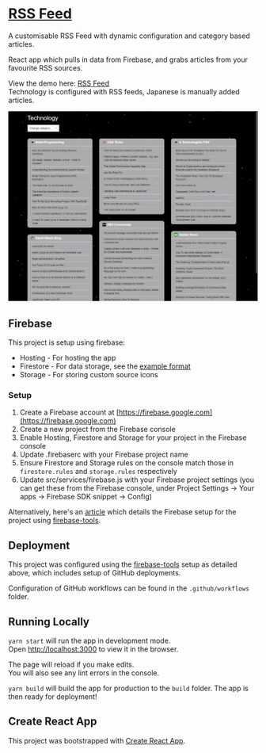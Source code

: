# [RSS Feed](https://rss-feed-30b89.firebaseapp.com)

A customisable RSS Feed with dynamic configuration and category based articles.

React app which pulls in data from Firebase, and grabs articles from your favourite RSS sources.

View the demo here: [RSS Feed](https://rss-feed-30b89.firebaseapp.com) \
Technology is configured with RSS feeds, Japanese is manually added articles.

![feed image](.github/images/rss-feed.png)

## Firebase

This project is setup using firebase:
- Hosting - For hosting the app
- Firestore - For data storage, see the [example format](docs/firestore_format.md)
- Storage - For storing custom source icons

### Setup

1. Create a Firebase account at [https://firebase.google.com](https://firebase.google.com)
2. Create a new project from the Firebase console
3. Enable Hosting, Firestore and Storage for your project in the Firebase console
5. Update .firebaserc with your Firebase project name
6. Ensure Firestore and Storage rules on the console match those in `firestore.rules` and `storage.rules` respectively
7. Update src/services/firebase.js with your Firebase project settings (you can get these from the Firebase console, under Project Settings -> Your apps -> Firebase SDK snippet -> Config)

Alternatively, here's an [article](https://dzone.com/articles/react-apps-firebase) which details the Firebase setup for the project using [firebase-tools](https://github.com/firebase/firebase-tools).

## Deployment

This project was configured using the [firebase-tools](https://github.com/firebase/firebase-tools) setup as detailed above, which includes setup of GitHub deployments.

Configuration of GitHub workflows can be found in the `.github/workflows` folder.

## Running Locally

`yarn start` will run the app in development mode.\
Open [http://localhost:3000](http://localhost:3000) to view it in the browser.

The page will reload if you make edits.\
You will also see any lint errors in the console.

`yarn build` will build the app for production to the `build` folder.
The app is then ready for deployment!

## Create React App

This project was bootstrapped with [Create React App](https://github.com/facebook/create-react-app).
